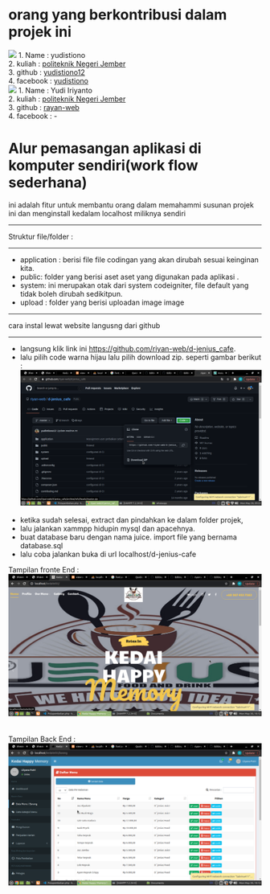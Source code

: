 # orang yang berkontribusi dalam projek ini 

<img src="https://avatars.githubusercontent.com/u/55472319?v=4" max-width="75%"/>
1. Name : yudistiono <br>
2. kuliah : <a href="https://polije.ac.id/">politeknik Negeri Jember</a><br>
3. github : <a href="https://github.com/yudistiono12">yudistiono12</a><br>
4. facebook : <a href="https://www.facebook.com/yudis.tiono.3/">yudistiono</a><br>

<img src="https://avatars.githubusercontent.com/u/52985439?v=4" max-height="75%"/>
1. Name : Yudi Iriyanto <br>
2. kuliah : <a href="https://polije.ac.id/">politeknik Negeri Jember</a><br>
3. github : <a href="https://github.com/riyan-web">rayan-web</a><br>
4. facebook : - <br>


# Alur pemasangan aplikasi di komputer sendiri(work flow sederhana)

ini adalah fitur untuk membantu orang dalam memahammi susunan projek ini dan menginstall kedalam localhost miliknya sendiri

*******************
Struktur file/folder :
*******************
* application : berisi file file codingan yang akan dirubah sesuai keinginan kita.
* public: folder yang berisi aset aset yang digunakan pada aplikasi .
* system: ini merupakan otak dari system codeigniter, file default yang tidak boleh dirubah sedikitpun.
* upload : folder yang berisi uploadan image image


**************************
cara instal lewat website langusng dari github
**************************
* langsung klik link ini https://github.com/riyan-web/d-jenius_cafe.
* lalu pilih code warna hijau lalu pilih download zip. seperti gambar berikut :
<img src="https://github.com/riyan-web/d-jenius_cafe/blob/master/upload/langkah%201.png?raw=true" max-width="75%"/> <br><br>
* ketika sudah selesai, extract dan pindahkan ke dalam folder projek,<br>
* lalu jalankan xammpp hidupin mysql dan apacehnya.<br>
* buat database baru dengan nama juice. import file yang bernama database.sql<br>
* lalu coba jalankan buka di url localhost/d-jenius-cafe<br>

Tampilan fronte End : <br>
<img src="https://github.com/riyan-web/d-jenius_cafe/blob/master/upload/langkah%202.png?raw=true" max-width="75%"/> <br><br><br>
Tampilan Back End : <br>
<img src="https://github.com/riyan-web/d-jenius_cafe/blob/master/upload/langkah%203.png?raw=true" max-width="75%"/> <br><br>

